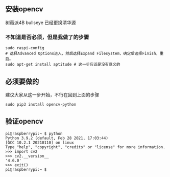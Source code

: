## 安装opencv

树莓派4B bullseye 已经更换清华源

### 不知道是否必须，但是我做了的步骤

```
sudo raspi-config
# 选择Advanced Options进入，然后选择Expand Filesystem，确定后选择Finish，重启。
sudo apt-get install aptitude # 这一步应该是没有意义的
```

## 必须要做的

建议大家从这一步开始，不行在回到上面的步骤

```
sudo pip3 install opencv-python
```

## 验证opencv

```
pi@raspberrypi:~ $ python
Python 3.9.2 (default, Feb 28 2021, 17:03:44)
[GCC 10.2.1 20210110] on linux
Type "help", "copyright", "credits" or "license" for more information.
>>> import cv2
>>> cv2.__version__
'4.6.0'
>>> exit()
pi@raspberrypi:~ $
```

